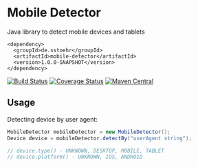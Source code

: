 Mobile Detector
==========

Java library to detect mobile devices and tablets

```
<dependency>
  <groupId>de.sstoehr</groupId>
  <artifactId>mobile-detector</artifactId>
  <version>1.0.0-SNAPSHOT</version>
</dependency>
```

[![Build Status](https://travis-ci.org/sdstoehr/mobile-detector.png?branch=master)](https://travis-ci.org/sdstoehr/mobile-detector)
[![Coverage Status](https://coveralls.io/repos/sdstoehr/mobile-detector/badge.png?branch=master)](https://coveralls.io/r/sdstoehr/mobile-detector?branch=master)
[![Maven Central](https://img.shields.io/maven-central/v/de.sstoehr/mobile-detector.svg)](http://mvnrepository.com/artifact/de.sstoehr/mobile-detector)

## Usage

Detecting device by user agent:

```java
MobileDetector mobileDetector = new MobileDetector();
Device device = mobileDetector.detectBy("userAgent string");

// device.type() - UNKNOWN, DESKTOP, MOBILE, TABLET
// device.platform() - UNKNOWN, IOS, ANDROID
```

